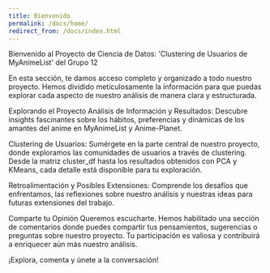 ```yaml
---
title: Bienvenido
permalink: /docs/home/
redirect_from: /docs/index.html
---
```


Bienvenido al Proyecto de Ciencia de Datos: 'Clustering de Usuarios de MyAnimeList' del Grupo 12

<div class="texto-justificado"> 
En esta sección, te damos acceso completo y organizado a todo nuestro proyecto. Hemos dividido meticulosamente la información para que puedas explorar cada aspecto de nuestro análisis de manera clara y estructurada.

Explorando el Proyecto
Análisis de Información y Resultados: Descubre insights fascinantes sobre los hábitos, preferencias y dinámicas de los amantes del anime en MyAnimeList y Anime-Planet.

Clustering de Usuarios: Sumérgete en la parte central de nuestro proyecto, donde exploramos las comunidades de usuarios a través de clustering. Desde la matriz cluster_df hasta los resultados obtenidos con PCA y KMeans, cada detalle está disponible para tu exploración.

Retroalimentación y Posibles Extensiones: Comprende los desafíos que enfrentamos, las reflexiones sobre nuestro análisis y nuestras ideas para futuras extensiones del trabajo.

Comparte tu Opinión
Queremos escucharte. Hemos habilitado una sección de comentarios donde puedes compartir tus pensamientos, sugerencias o preguntas sobre nuestro proyecto. Tu participación es valiosa y contribuirá a enriquecer aún más nuestro análisis.
</div>

¡Explora, comenta y únete a la conversación!
